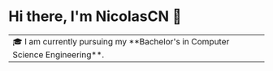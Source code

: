 # Hi there, I'm NicolasCN 👋


<table>
  <tr>
    <td valign="center">
      🎓 I am currently pursuing my **Bachelor's in Computer Science Engineering**.
  </tr>
</table>


<!--
**NicolassCN/NicolassCN** is a ✨ _special_ ✨ repository because its `README.md` (this file) appears on your GitHub profile.

Here are some ideas to get you started:

- 🔭 I’m currently working on ...
- 🌱 I’m currently learning ...
- 👯 I’m looking to collaborate on ...
- 🤔 I’m looking for help with ...
- 💬 Ask me about ...
- 📫 How to reach me: ...
- 😄 Pronouns: ...
- ⚡ Fun fact: ...
-->
